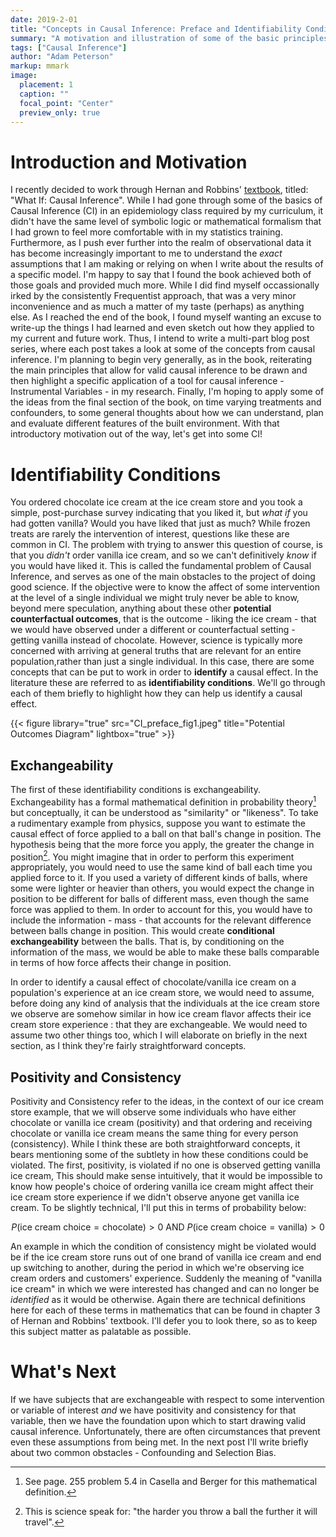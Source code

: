 ```yaml
---
date: 2019-2-01
title: "Concepts in Causal Inference: Preface and Identifiability Conditions"
summary: "A motivation and illustration of some of the basic principles underlying Causal Inference"
tags: ["Causal Inference"]
author: "Adam Peterson"
markup: mmark
image:
  placement: 1
  caption: ""
  focal_point: "Center"
  preview_only: true 
---
```


# Introduction and Motivation

I recently decided to work through Hernan and Robbins' [textbook](https://www.hsph.harvard.edu/miguel-hernan/causal-inference-book/), 
titled: "What If: Causal Inference". While I had gone through some of the basics of  Causal Inference (CI) in an epidemiology class required by my 
curriculum, it didn't have the same level of symbolic logic or mathematical formalism that I had grown to feel more comfortable with 
in my statistics training. Furthermore, as I push ever further into the realm of observational data it has become 
increasingly important to me to understand the *exact* assumptions that I am making or relying on when 
I write about the results of a specific model. I'm happy to say that I found the book achieved both of those goals and 
provided much more. While I did find myself occassionally irked by the consistently Frequentist approach, that was a very minor
inconvenience and as much a matter of my taste (perhaps) as anything else.
As I reached the end of the book, I found myself wanting an excuse to write-up
the things I had learned and even sketch out how they applied to my current and future work. Thus,
I intend to write a multi-part blog post series, where each post takes a look at some of the concepts from causal inference. 
I'm planning to begin very generally, as in the book, reiterating the main principles that allow for valid causal inference to be 
drawn and then highlight a specific application of a tool for causal inference - Instrumental Variables - in my research. Finally, I'm hoping to 
apply some of the ideas from the final section of the book, on time varying treatments and confounders, to some general thoughts about how 
we can understand, plan and evaluate different features of the built environment. With that introductory motivation out of the way,
let's get into some CI!


# Identifiability Conditions

You ordered chocolate ice cream at the ice cream store and you took a simple, post-purchase survey indicating that you liked it, but *what if* you had gotten vanilla?
Would you have liked that just as much? While frozen treats are rarely the intervention of interest, questions like these are common in CI. The problem with trying to
answer this question of course, is that you *didn't* order vanilla ice cream, and so we can't definitively *know* if you would have liked it.
This is called the fundamental problem of Causal Inference, and serves as one of the main obstacles to the project of doing good science. 
If the objective were to know the affect of some intervention at the level of a single individual we might truly never be able to know, beyond mere speculation, anything about
these other **potential counterfactual outcomes**, that is the outcome - liking the ice cream - that we would have observed under a 
different or counterfactual setting - getting vanilla instead of chocolate. However, science is typically more concerned with arriving at 
general truths that are relevant for an entire population,rather than just a single individual. In this case, there are some concepts that can be put to work in order to **identify** a causal effect.
In the literature these are referred to as **identifiability conditions**. We'll go through each of them briefly to highlight how they can help us identify a causal effect.

{{< figure library="true" src="CI_preface_fig1.jpeg" title="Potential Outcomes Diagram" lightbox="true" >}}

## Exchangeability

The first of these identifiability conditions is exchangeability. Exchangeability has a formal mathematical definition in probability theory[^1]
but conceptually, it can be understood as "similarity" or "likeness". To take a rudimentary example from physics, suppose you want to estimate
the causal effect of force applied to a ball on that ball's change in position. The hypothesis being that the more force you apply, the greater
the change in position[^2]. You might imagine that in order to perform this experiment appropriately, you would need to use the same kind of ball
each time you applied force to it. If you used a variety of different kinds of balls, where some were lighter or heavier than others, you would expect
the change in position to be different for balls of different mass, even though the same force was applied to them. In order to account for this, you would have to include 
the information - mass - that accounts for the relevant difference between balls change in position. This would create **conditional exchangeability** between the balls.
That is, by conditioning on the information of the mass, we would be able to make these balls comparable in terms of how force affects their change in position. 

In order to identify a causal effect of chocolate/vanilla ice cream on a population's experience at an ice cream store, we would need to assume, before 
doing any kind of analysis that the individuals at the ice cream store we observe are somehow similar in how ice cream flavor affects their ice cream store experience : that they are 
exchangeable. We would need to assume two other things too, which I will elaborate on briefly in the next section, as I think they're fairly straightforward concepts.


## Positivity and Consistency 

Positivity and Consistency refer to the ideas, in the context of our ice cream store example, that we will observe some individuals who have either chocolate or vanilla ice cream (positivity) and 
that ordering and receiving chocolate or vanilla ice cream means the same thing for every person (consistency). While I think these are both straightforward concepts,
it bears mentioning some of the subtlety in how these conditions could be violated. The first, positivity, is violated if no one is observed getting 
vanilla ice cream, This should make sense intuitively, that it would be impossible to know how people's choice of ordering vanilla ice cream might affect their ice cream store experience if 
we didn't observe anyone get vanilla ice cream. To be slightly technical, I'll put this in terms of probability below:

$$
P(\text{ice cream choice} = \text{chocolate}) >0 \text{ AND } P(\text{ice cream choice} = \text{vanilla}) > 0 
$$

An example in which the condition of consistency might be violated would be if the ice cream store runs out of one brand of 
vanilla ice cream and end up switching to another, during the period in which we're observing ice cream orders and customers' experience. 
Suddenly the meaning of "vanilla ice cream" in which we were interested has changed and can no longer be *identified* as it would be otherwise. Again there 
are technical definitions here for each of these terms in mathematics that can be found in chapter 3 of Hernan and Robbins' textbook. I'll defer you 
to look there, so as to keep this subject matter as palatable as possible. 

# What's Next

If we have subjects that are exchangeable with respect to some intervention or variable of interest *and* we have positivity and consistency for that variable,
then we have the foundation upon which to start drawing valid causal inference. Unfortunately, there are often circumstances that prevent even these
assumptions from being met. In the next post I'll write briefly about two common obstacles - Confounding and Selection Bias.



[^1]: See page. 255 problem 5.4 in Casella and Berger for this mathematical definition.
[^2]: This is science speak for: "the harder you throw a ball the further it will travel".
